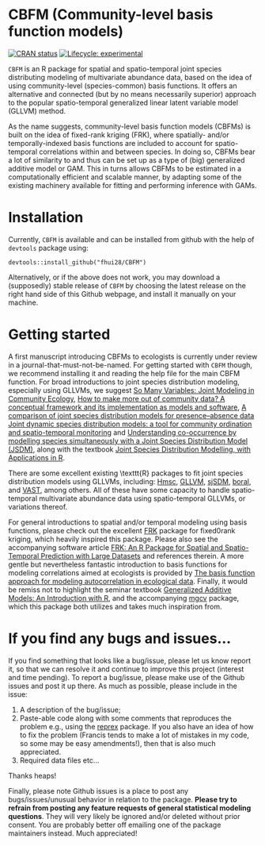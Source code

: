 # CBFM (Community-level basis function models)

  <!-- badges: start -->
  [![CRAN status](https://www.r-pkg.org/badges/version/CBFM)](https://CRAN.R-project.org/package=CBFM)
  [![Lifecycle: experimental](https://img.shields.io/badge/lifecycle-experimental-orange.svg)](https://www.tidyverse.org/lifecycle/#experimental)
  <!-- badges: end -->
  
`CBFM` is an R package for spatial and spatio-temporal joint species distributing modeling of multivariate abundance data, based on the idea of using community-level (species-common) basis functions. It offers an alternative and connected (but by no means necessarily superior) approach to the popular spatio-temporal generalized linear latent variable model (GLLVM) method. 

As the name suggests, community-level basis function models (CBFMs) is built on the idea of fixed-rank kriging (FRK), where spatially- and/or temporally-indexed basis functions are included to account for spatio-temporal correlations within and between species. In doing so, CBFMs bear a lot of similarity to and thus can be set up as a type of (big) generalized additive model or GAM. This in turns allows CBFMs to be estimated in a computationally efficient and scalable manner, by adapting some of the existing machinery available for fitting and performing inference with GAMs.


# Installation

<!--Down the road, you can install the package on CRAN using:
```
install.packages("CBFM")
```
-->
Currently, `CBFM` is available and can be installed from github with the help of `devtools` package using:
```
devtools::install_github("fhui28/CBFM")
```

Alternatively, or if the above does not work, you may download a (supposedly) stable release of `CBFM` by choosing the latest release on the right hand side of this Github webpage, and install it manually on your machine.


# Getting started

A first manuscript introducing CBFMs to ecologists is currently under review in a journal-that-must-not-be-named. For getting started with `CBFM` though, we recommend installing it and reading the help file for the main CBFM function. For broad introductions to joint species distribution modeling, especially using GLLVMs, we suggest 
[So Many Variables: Joint Modeling in Community Ecology](https://doi.org/10.1016/j.tree.2015.09.007), 
[How to make more out of community data? A conceptual framework and its implementation as models and software](https://doi.org/10.1111/ele.12757), 
[A comparison of joint species distribution models for presence–absence data](https://doi.org/10.1111/2041-210X.13106) 
[Joint dynamic species distribution models: a tool for community ordination and spatio-temporal monitoring](https://doi.org/10.1111/geb.12464) and 
[Understanding co-occurrence by modelling species simultaneously with a Joint Species Distribution Model (JSDM)](https://doi.org/10.1111/2041-210X.12180), along with the textbook
[Joint Species Distribution Modelling, with Applications in R](https://doi.org/10.1017/9781108591720).

There are some excellent existing \texttt{R} packages to fit joint species distribution models using GLLVMs, including: [Hmsc](https://cran.r-project.org/web/packages/Hmsc/index.html), [GLLVM](https://cran.r-project.org/web/packages/gllvm/index.html), [sjSDM](https://github.com/TheoreticalEcology/s-jSDM), [boral](https://cran.r-project.org/web/packages/boral/index.html), and [VAST](https://rdrr.io/github/James-Thorson/VAST/), among others. All of these have some capacity to handle spatio-temporal multivariate abundance data using spatio-temporal GLLVMs, or variations thereof.

For general introductions to spatial and/or temporal modeling using basis functions, please check out the excellent [FRK](https://cran.r-project.org/web/packages/FRK/index.html) package for fixed0rank kriging, which heavily inspired this package. Please also see the accompanying software article [FRK: An R Package for Spatial and Spatio-Temporal Prediction with Large Datasets](https://www.jstatsoft.org/article/view/v098i04) and references therein. A more gentle but nevertheless fantastic introduction to basis functions for modeling correlations aimed at ecologists is provided by [The basis function approach for modeling autocorrelation in ecological data](https://esajournals.onlinelibrary.wiley.com/doi/abs/10.1002/ecy.1674). Finally, it would be remiss not to highlight the seminar textbook [Generalized Additive Models: An Introduction with R](https://www.routledge.com/Generalized-Additive-Models-An-Introduction-with-R-Second-Edition/Wood/p/book/9781498728331), and the accompanying [mgcv](https://cran.r-project.org/web/packages/mgcv/index.html) package, which this package both utilizes and takes much inspiration from.



# If you find any bugs and issues...

If you find something that looks like a bug/issue, please let us know report it, so that we can resolve it and continue to improve this project (interest and time pending). To report a bug/issue, please make use of the Github issues and post it up there. As much as possible, please include in the issue:
1. A description of the bug/issue;
2. Paste-able code along with some comments that reproduces the problem e.g., using the [reprex](https://cran.r-project.org/web/packages/reprex/index.html) package. If you also have an idea of how to fix the problem (Francis tends to make a lot of mistakes in my code, so some may be easy amendments!), then that is also much appreciated.
3. Required data files etc...

Thanks heaps!

Finally, please note Github issues is a place to post any bugs/issues/unusual behavior in relation to the package. **Please try to refrain from posting any feature requests of general statistical modeling questions**. They will very likely be ignored and/or deleted without prior consent. You are probably better off emailing one of the package maintainers instead. Much appreciated!

